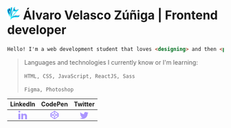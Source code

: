 <img  src="https://github.com/VZAlvaro23/VZAlvaro23/blob/main/vz.png" alt="álvaro-velasco-zúñiga-362a85236" height="30" width="30" /> Álvaro Velasco Zúñiga | Frontend developer
=============

```html
Hello! I'm a web development student that loves <designing> and then <programming> his own things.
```

> Languages and technologies I currently know or I'm learning:
> 
> `HTML, CSS, JavaScript, ReactJS, Sass`
> 
> `Figma, Photoshop`

| LinkedIn  | CodePen | Twitter |
| :---------------: |:---------------:| :---------------:|
| <a href="https://linkedin.com/in/álvaro-velasco-zúñiga-362a85236" target="blank"><img align="center" src="https://github.com/VZAlvaro23/VZAlvaro23/blob/main/linkedin.png" alt="álvaro-velasco-zúñiga-362a85236" height="20" width="20" /></a>      | <a href="https://codepen.io/vz23" target="blank"><img align="center" src="https://github.com/VZAlvaro23/VZAlvaro23/blob/main/codepen.png" alt="vz23" height="20" width="20" /></a> | <a href="https://twitter.com/vz23" target="blank"><img align="center" src="https://github.com/VZAlvaro23/VZAlvaro23/blob/main/twitter.png" alt="vz23" height="16" width="20" /></a> |


